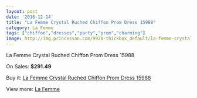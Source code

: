 ```yaml
---
layout: post
date: '2016-12-14'
title: "La Femme Crystal Ruched Chiffon Prom Dress 15988"
category: La Femme
tags: ["chiffon","dresses","party","prom","charming"]
image: http://img.princessan.com/9928-thickbox_default/la-femme-crystal-ruched-chiffon-prom-dress-15988.jpg
---
```

La Femme Crystal Ruched Chiffon Prom Dress 15988

On Sales: **$291.49**
<a href="https://www.princessan.com/en/la-femme/4306-la-femme-crystal-ruched-chiffon-prom-dress-15988.html"><amp-img layout="responsive" width="600" height="600" src="//img.princessan.com/9928-thickbox_default/la-femme-crystal-ruched-chiffon-prom-dress-15988.jpg" alt="La Femme Crystal Ruched Chiffon Prom Dress 15988 0" /></a>
<a href="https://www.princessan.com/en/la-femme/4306-la-femme-crystal-ruched-chiffon-prom-dress-15988.html"><amp-img layout="responsive" width="600" height="600" src="//img.princessan.com/9930-thickbox_default/la-femme-crystal-ruched-chiffon-prom-dress-15988.jpg" alt="La Femme Crystal Ruched Chiffon Prom Dress 15988 1" /></a>
<a href="https://www.princessan.com/en/la-femme/4306-la-femme-crystal-ruched-chiffon-prom-dress-15988.html"><amp-img layout="responsive" width="600" height="600" src="//img.princessan.com/9929-thickbox_default/la-femme-crystal-ruched-chiffon-prom-dress-15988.jpg" alt="La Femme Crystal Ruched Chiffon Prom Dress 15988 2" /></a>

Buy it: [La Femme Crystal Ruched Chiffon Prom Dress 15988](https://www.princessan.com/en/la-femme/4306-la-femme-crystal-ruched-chiffon-prom-dress-15988.html "La Femme Crystal Ruched Chiffon Prom Dress 15988")

View more: [La Femme](https://www.princessan.com/en/28-la-femme "La Femme")